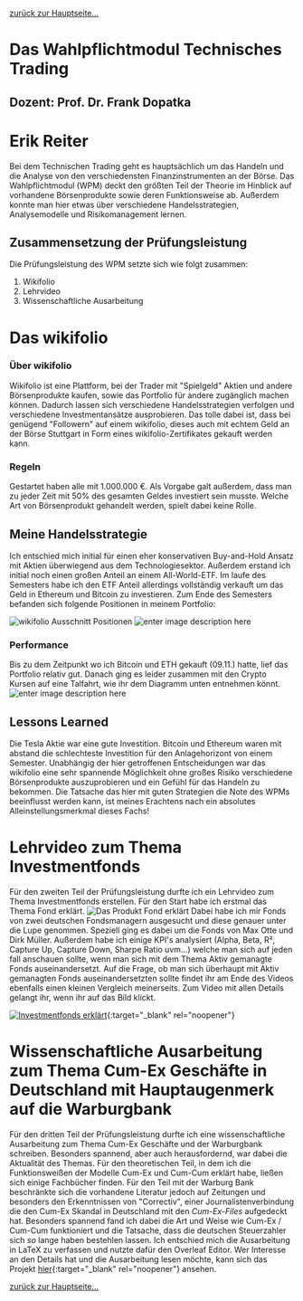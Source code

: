 [zurück zur Hauptseite...](https://informatik-mannheim.github.io/iExpo-Winter-2021/)

Das Wahlpflichtmodul Technisches Trading
========================================

Dozent: Prof. Dr. Frank Dopatka
-------------------------------

# Erik Reiter

Bei dem Technischen Trading geht es hauptsächlich um das Handeln und die Analyse von den verschiedensten Finanzinstrumenten an der Börse. Das Wahlpflichtmodul (WPM) deckt den größten Teil der Theorie im Hinblick auf vorhandene Börsenprodukte sowie deren Funktionsweise ab. Außerdem konnte man hier etwas über verschiedene Handelsstrategien, Analysemodelle und Risikomanagement lernen.

## Zusammensetzung der Prüfungsleistung
Die Prüfungsleistung des WPM setzte sich wie folgt zusammen:

1. Wikifolio
2. Lehrvideo
3. Wissenschaftliche Ausarbeitung

# Das wikifolio
### Über wikifolio
Wikifolio ist eine Plattform, bei der Trader mit "Spielgeld" Aktien und andere Börsenprodukte kaufen, sowie das Portfolio für andere zugänglich machen können. Dadurch lassen sich verschiedene Handelsstrategien verfolgen und verschiedene Investmentansätze ausprobieren.
Das tolle dabei ist, dass bei genügend "Followern" auf einem wikifolio, dieses auch mit echtem Geld an der Börse Stuttgart in Form eines wikifolio-Zertifikates gekauft werden kann. 
### Regeln
Gestartet haben alle mit 1.000.000 €. 
Als Vorgabe galt außerdem, dass man zu jeder Zeit mit 50% des gesamten Geldes investiert sein musste.
Welche Art von Börsenprodukt gehandelt werden, spielt dabei keine Rolle.

## Meine Handelsstrategie
Ich entschied mich initial für einen eher konservativen Buy-and-Hold Ansatz mit Aktien überwiegend aus dem Technologiesektor. Außerdem erstand ich initial noch einen großen Anteil an einem All-World-ETF.
Im laufe des Semesters habe ich den ETF Anteil allerdings vollständig verkauft um das Geld in Ethereum und Bitcoin zu investieren.
Zum Ende des Semesters befanden sich folgende Positionen in meinem Portfolio:

![wikifolio Ausschnitt Positionen](https://i.imgur.com/dCtTfRj.png)
![enter image description here](https://i.imgur.com/8ilkXN4.png)

### Performance
Bis zu dem Zeitpunkt wo ich Bitcoin und ETH gekauft (09.11.) hatte, lief das Portfolio relativ gut. Danach ging es leider zusammen mit den Crypto Kursen auf eine Talfahrt, wie ihr dem Diagramm unten entnehmen könnt.
![enter image description here](https://i.imgur.com/jqcrc9l.png)

## Lessons Learned
Die Tesla Aktie war eine gute Investition.
Bitcoin und Ethereum waren mit abstand die schlechteste Investition für den Anlagehorizont von einem Semester. 
Unabhängig der hier getroffenen Entscheidungen war das wikifolio eine sehr spannende  Möglichkeit ohne großes Risiko verschiedene Börsenprodukte auszuprobieren und ein Gefühl für das Handeln zu bekommen.
Die Tatsache das hier mit guten Strategien die Note des WPMs beeinflusst werden kann, ist meines Erachtens nach ein absolutes Alleinstellungsmerkmal dieses Fachs!

# Lehrvideo zum Thema Investmentfonds
Für den zweiten Teil der Prüfungsleistung durfte ich ein Lehrvideo zum Thema Investmentfonds erstellen. 
Für den Start habe ich erstmal das Thema Fond erklärt. 
![Das Produkt Fond erklärt](https://i.imgur.com/aNzwLOa.png)
Dabei habe ich mir Fonds von zwei deutschen Fondsmanagern ausgesucht und diese genauer unter die Lupe genommen. 
Speziell ging es dabei um die Fonds von Max Otte und Dirk Müller.
Außerdem habe ich einige KPI's analysiert (Alpha, Beta, R², Capture Up, Capture Down, Sharpe Ratio uvm...) welche man sich auf jeden fall anschauen sollte, wenn man sich mit dem Thema Aktiv gemanagte Fonds auseinandersetzt. 
Auf die Frage, ob man sich überhaupt mit Aktiv gemanagten Fonds auseinandersetzten sollte findet ihr am Ende des Videos ebenfalls einen kleinen Vergleich meinerseits. 
Zum Video mit allen Details gelangt ihr, wenn ihr auf das Bild klickt.

[![Investmentfonds erklärt](https://img.youtube.com/vi/nQcVFM2I-mc/1.jpg)](https://www.youtube.com/watch?v=nQcVFM2I-mc){:target="_blank" rel="noopener"}

# Wissenschaftliche Ausarbeitung zum Thema Cum-Ex Geschäfte in Deutschland mit Hauptaugenmerk auf die Warburgbank
Für den dritten Teil der Prüfungsleistung durfte ich eine wissenschaftliche Ausarbeitung zum Thema Cum-Ex Geschäfte und der Warburgbank schreiben. 
Besonders spannend, aber auch herausfordernd, war dabei die Aktualität des Themas. Für den theoretischen Teil, in dem ich die Funktionsweißen der Modelle Cum-Ex und Cum-Cum erklärt habe, ließen sich einige Fachbücher finden. 
Für den Teil mit der Warburg Bank beschränkte sich die vorhandene Literatur jedoch auf Zeitungen und besonders den Erkenntnissen von "Correctiv", einer Journalistenverbindung die den Cum-Ex Skandal in Deutschland mit den *Cum-Ex-Files* aufgedeckt hat. 
Besonders spannend fand ich dabei die Art und Weise wie Cum-Ex / Cum-Cum funktioniert und die Tatsache, dass die deutschen Steuerzahler sich *so* lange haben bestehlen lassen.
Ich entschied mich die Ausarbeitung in LaTeX zu verfassen und nutzte dafür den Overleaf Editor.
Wer Interesse an den Details hat und die Ausarbeitung lesen möchte, kann sich das Projekt [hier](https://www.overleaf.com/read/rymbkbtvnbhq){:target="_blank" rel="noopener"} ansehen.

[zurück zur Hauptseite...](https://informatik-mannheim.github.io/iExpo-Winter-2021/)
